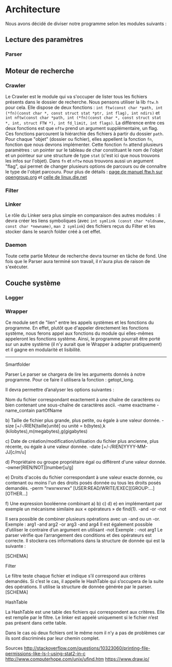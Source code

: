 # Architecture
Nous avons décidé de diviser notre programme selon les modules suivants :

## Lecture des paramètres
### Parser

## Moteur de recherche
### Crawler
Le Crawler est le module qui va s'occuper de lister tous les fichiers présents dans le dossier de recherche.
Nous pensons utiliser la lib `ftw.h` pour cela. Elle dispose de deux fonctions : 
`int ftw(const char *path, int (*fn)(const char *, const struct stat *ptr, int flag), int ndirs)` et 
`int nftw(const char *path, int (*fn)(const char *, const struct stat *, int, struct FTW *), int fd_limit, int flags)`.
La différence entre ces deux fonctions est que `nftw` prend un argument supplémentaire, un flag.
Ces fonctions parcourent la hiérarchie des fichiers à partir du dossier `path`. Pour chaque "objet" (dossier ou fichier), 
elles appellent la fonction `fn`, fonction que nous devrons implémenter. Cette fonction `fn` attend plusieurs paramètres :
un pointer sur le tableau de char constituant le nom de l'objet et un pointeur sur une structure de type `stat` 
(c'est ici que nous trouvons les infos sur l'objet).
Dans `fn` et `nftw` nous trouvons aussi un argument "flag", qui permet de changer plusieurs options de parcours 
ou de connaître le type de l'objet parcouru. Pour plus de détails :
[page de manuel ftw.h sur opengroup.org](http://pubs.opengroup.org/onlinepubs/9699919799/) et 
[celle de linux.die.net](https://linux.die.net/man/3/ftw)

### Filter

### Linker
Le rôle du Linker sera plus simple en comparaison des autres modules : il devra créer les liens symboliques 
(avec `int symlink (const char *oldname, const char *newname)`, `man 2 symlink`) des fichiers reçus du Filter 
et les stocker dans le search folder créé à cet effet.

### Daemon
Toute cette partie Moteur de recherche devra tourner en tâche de fond. Une fois que le Parser aura terminé son 
travail, il n'aura plus de raison de s'exécuter.

## Couche système 
### Logger

### Wrapper
Ce module sert de "lien" entre les appels systèmes et les fonctions du programme. En effet, plutôt que d'appeler 
directement les fonctions système, nous ferons appel aux fonctions du module qui elles-mêmes appeleront les fonctions 
système. Ainsi, le programme pourrait être porté sur un autre système (il n'y aurait que le Wrapper à adapter 
pratiquement) et il gagne en modularité et lisibilité.


-----

Smartfolder

Parser
Le parser se chargera de lire les arguments donnés à notre programme. Pour ce faire il utilisera la fonction :  getopt_long.

Il devra permettre d’analyser les options suivantes :

Nom du fichier correspondant exactement à une chaîne de caractères ou bien contenant une sous-chaîne de caractères ascii.
-name exactname
-name_contain partOfName

   b) Taille de fichier plus grande, plus petite, ou égale à une valeur donnée.
-size [+/-/RIEN]taille[unité]
   ou unité = b(bytes),k (kilobytes),m(megabytes),g(gigabytes)

c) Date de création/modification/utilisation du fichier plus ancienne, plus récente, ou égale à une valeur donnée.
-date [+/-/RIEN]YYYY-MM-JJ[c/m/u]

d) Propriétaire ou groupe propriétaire égal ou différent d'une valeur donnée.
-owner[RIEN/NOT]]number[u/g]

e) Droits d'accès du fichier correspondant à une valeur exacte donnée, ou contenant ou moins l'un des droits posés donnée ou tous les droits posés demandés.
-perm “rwxrwxrwx”
[USER:READ/WRITE/EXEC][GROUP:...][OTHER…]

f) Une expression booléenne combinant a) b) c) d) e) en implémentant par exemple un mécanisme similaire aux « opérateurs » de find(1).
-and
-or
-not

Il sera possible de combiner plusieurs opérations avec un -and ou un -or. 
Exemple : arg1 -and arg2 -or arg3 -and arg4
Il est également possible d’utiliser le contraire d’un argument en utilisant -not
Exemple : -not arg1
Le parser vérifie que l’arrangement des conditions et des opérateurs est correcte. Il stockera ces informations dans la structure de donnée qui est la suivante :

[SCHEMA]

Filter

Le filtre teste chaque fichier et indique s’il correspond aux critères demandés. Si c’est le cas, il appelle le HashTable qui s’occupera de la suite des opérations. Il utilise la structure de donnée générée par le parser.
 [SCHEMA]

HashTable

La HashTable est une table des fichiers qui correspondent aux critères. Elle est remplie par le filtre. Le linker est appelé uniquement si le fichier n’est pas présent dans cette table.

Dans le cas où deux fichiers ont le même nom il n’y a pas de problèmes car ils sont discriminés par leur chemin complet.





Sources 
http://stackoverflow.com/questions/10323060/printing-file-permissions-like-ls-l-using-stat2-in-c
http://www.computerhope.com/unix/ufind.htm
https://www.draw.io/




